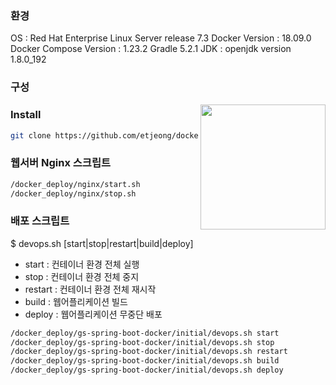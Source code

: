 ### 환경
OS : Red Hat Enterprise Linux Server release 7.3
Docker Version : 18.09.0
Docker Compose Version : 1.23.2
Gradle 5.2.1
JDK : openjdk version 1.8.0_192

### 구성
<img src="https://user-images.githubusercontent.com/10379601/29446482-04f7036a-841f-11e7-9872-91d1fc2ea683.png" height="200" align="right">

### Install
```bash
git clone https://github.com/etjeong/docker_deploy.git
```


### 웹서버 Nginx 스크립트
```bash
/docker_deploy/nginx/start.sh
/docker_deploy/nginx/stop.sh
```

### 배포 스크립트
$ devops.sh [start|stop|restart|build|deploy]
- start : 컨테이너 환경 전체 실행
- stop : 컨테이너 환경 전체 중지
- restart : 컨테이너 환경 전체 재시작
- build : 웹어플리케이션 빌드
- deploy : 웹어플리케이션 무중단 배포

```bash
/docker_deploy/gs-spring-boot-docker/initial/devops.sh start
/docker_deploy/gs-spring-boot-docker/initial/devops.sh stop
/docker_deploy/gs-spring-boot-docker/initial/devops.sh restart
/docker_deploy/gs-spring-boot-docker/initial/devops.sh build
/docker_deploy/gs-spring-boot-docker/initial/devops.sh deploy
```
